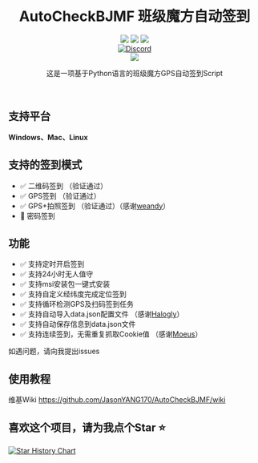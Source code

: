 <div align="center">
    <h1>AutoCheckBJMF 班级魔方自动签到</h1>
    <img src="https://img.shields.io/github/license/JasonYANG170/AutoCheckBJMF?label=License&style=for-the-badge">
    <img src="https://img.shields.io/github/commit-activity/w/JasonYANG170/AutoCheckBJMF?style=for-the-badge">
<img src="https://img.shields.io/github/languages/count/JasonYANG170/AutoCheckBJMF?logo=python&style=for-the-badge">
	<br>
    	<a href="https://discord.com/invite/az3ceRmgVe"><img alt="Discord" src="https://img.shields.io/discord/978108215499816980?style=social&logo=discord&label=echosec"></a>
  <br>
<img src="https://github.com/JasonYANG170/AutoCheckBJMF/assets/39414350/7400a5d2-1031-4e31-b189-4cbfa2df51e6">
	
这是一项基于Python语言的班级魔方GPS自动签到Script

<br>

</div>


## 支持平台
**Windows、Mac、Linux**
## 支持的签到模式  
- ✅ 二维码签到    （验证通过）
- ✅ GPS签到      （验证通过）
- ✅ GPS+拍照签到 （验证通过）（感谢[weandy](https://github.com/weandy)）
- 🚧 密码签到      

## 功能
- ✅ 支持定时开启签到
- ✅ 支持24小时无人值守
- ✅ 支持msi安装包一键式安装
- ✅ 支持自定义经纬度完成定位签到
- ✅ 支持循环检测GPS及扫码签到任务
- ✅ 支持自动导入data.json配置文件 （感谢[Halogly](https://github.com/Halogly)）
- ✅ 支持自动保存信息到data.json文件
- ✅ 支持连续签到，无需重复抓取Cookie值 （感谢[Moeus](https://github.com/Moeus)）


如遇问题，请向我提出issues

## 使用教程
维基Wiki https://github.com/JasonYANG170/AutoCheckBJMF/wiki

## 喜欢这个项目，请为我点个Star ⭐ 

[![Star History Chart](https://api.star-history.com/svg?repos=JasonYANG170/AutoCheckBJMF&type=Date)](https://star-history.com/#star-history/star-history&Date)
